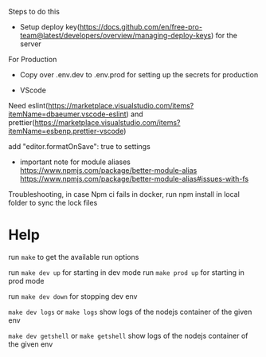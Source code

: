 Steps to do this

- Setup deploy key(https://docs.github.com/en/free-pro-team@latest/developers/overview/managing-deploy-keys) for the server

For Production

- Copy over .env.dev to .env.prod for setting up the secrets for production

- VScode

Need eslint(https://marketplace.visualstudio.com/items?itemName=dbaeumer.vscode-eslint) and prettier(https://marketplace.visualstudio.com/items?itemName=esbenp.prettier-vscode)

add
"editor.formatOnSave": true
to settings

- important note for module aliases
  https://www.npmjs.com/package/better-module-alias
  https://www.npmjs.com/package/better-module-alias#issues-with-fs

Troubleshooting,
in case Npm ci fails in docker, run npm install in local folder to sync the lock files

# Help

run `make` to get the available run options

run `make dev up` for starting in dev mode
run `make prod up` for starting in prod mode

run `make dev down` for stopping dev env

`make dev logs` or `make logs` show logs of the nodejs container of the given env

`make dev getshell` or `make getshell` show logs of the nodejs container of the given env
